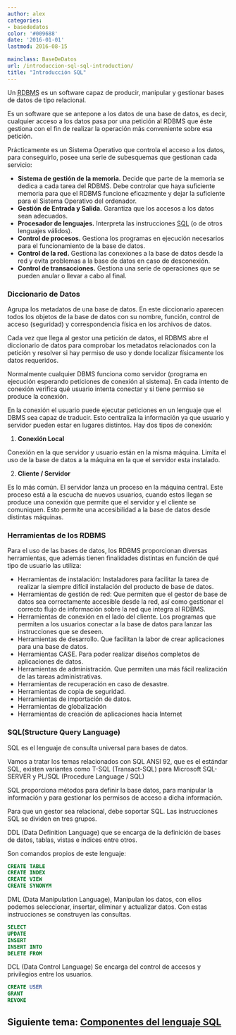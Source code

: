 ```yaml
---
author: alex
categories:
- basededatos
color: '#009688'
date: '2016-01-01'
lastmod: 2016-08-15

mainclass: BaseDeDatos
url: /introduccion-sql-sql-introduction/
title: "Introducción SQL"
---
```


Un <acronym title="Relational Data Base Management System">RDBMS</acronym> es un software capaz de producir, manipular y gestionar bases de datos de tipo relacional.

Es un software que se antepone a los datos de una base de datos, es decir, cualquier acceso a los datos pasa por una petición al RDBMS que éste gestiona con el fin de realizar la operación más conveniente sobre esa petición.

<!--more--><!--ad-->



Prácticamente es un Sistema Operativo que controla el acceso a los datos, para conseguirlo, posee una serie de subesquemas que gestionan cada servicio:

  * **Sistema de gestión de la memoria.** Decide que parte de la memoria se dedica a cada tarea del RDBMS. Debe controlar que haya suficiente memoria para que el RDBMS funcione eficazmente y dejar la suficiente para el Sistema Operativo del ordenador.
  * **Gestión de Entrada y Salida.** Garantiza que los accesos a los datos sean adecuados.
  * **Procesador de lenguajes.** Interpreta las instrucciones <acronym title="structured query language">SQL</acronym> (o de otros lenguajes válidos).
  * **Control de procesos.** Gestiona los programas en ejecución necesarios para el funcionamiento de la base de datos.
  * **Control de la red.** Gestiona las conexiones a la base de datos desde la red y evita problemas a la base de datos en caso de desconexión.
  * **Control de transacciones.** Gestiona una serie de operaciones que se pueden anular o llevar a cabo al final.

### Diccionario de Datos

Agrupa los metadatos de una base de datos. En este diccionario aparecen todos los objetos de la base de datos con su nombre, función, control de acceso (seguridad) y correspondencia física en los archivos de datos.

Cada vez que llega al gestor una petición de datos, el RDBMS abre el diccionario de datos para comprobar los metadatos relacionados con la petición y resolver si hay permiso de uso y donde localizar físicamente los datos requeridos.

Normalmente cualquier DBMS funciona como servidor (programa en ejecución esperando peticiones de conexión al sistema). En cada intento de conexión verifica qué usuario intenta conectar y si tiene permiso se produce la conexión.

En la conexión el usuario puede ejecutar peticiones en un lenguaje que el DBMS sea capaz de traducir. Esto centraliza la información ya que usuario y servidor pueden estar en lugares distintos. Hay dos tipos de conexión:

  1. **Conexión Local**

Conexión en la que servidor y usuario están en la misma máquina. Limita el uso de la base de datos a la máquina en la que el servidor esta instalado.

  2. **Cliente / Servidor**

Es lo más común. El servidor lanza un proceso en la máquina central. Este proceso está a la escucha de nuevos usuarios, cuando estos llegan se produce una conexión que permite que el servidor y el cliente se comuniquen. Esto permite una accesibilidad a la base de datos desde distintas máquinas.

### Herramientas de los RDBMS

Para el uso de las bases de datos, los RDBMS proporcionan diversas herramientas, que
además tienen finalidades distintas en función de qué tipo de usuario las utiliza:

  * Herramientas de instalación: Instaladores para facilitar la tarea de realizar la siempre difícil instalación del producto de base de datos.
  * Herramientas de gestión de red: Que permiten que el gestor de base de datos sea correctamente accesible desde la red, así como gestionar el correcto flujo de información sobre la red que integra al RDBMS.
  * Herramientas de conexión en el lado del cliente. Los programas que permiten a los usuarios conectar a la base de datos para lanzar las instrucciones que se deseen.
  * Herramientas de desarrollo. Que facilitan la labor de crear aplicaciones para una base de datos.
  * Herramientas CASE. Para poder realizar diseños completos de aplicaciones de datos.
  * Herramientas de administración. Que permiten una más fácil realización de las tareas administrativas.
  * Herramientas de recuperación en caso de desastre.
  * Herramientas de copia de seguridad.
  * Herramientas de importación de datos.
  * Herramientas de globalización
  * Herramientas de creación de aplicaciones hacia Internet

### SQL(Structure Query Language)

SQL es el lenguaje de consulta universal para bases de datos.

Vamos a tratar los temas relacionados con SQL ANSI 92, que es el estándar SQL, existen variantes como T-SQL (Transact-SQL) para Microsoft SQL-SERVER y PL/SQL (Procedure Language / SQL)

SQL proporciona métodos para definir la base datos, para manipular la información y para gestionar los permisos de acceso a dicha información.

Para que un gestor sea relacional, debe soportar SQL. Las instrucciones SQL se dividen en tres grupos.

DDL (Data Definition Language) que se encarga de la definición de bases de datos, tablas, vistas e índices entre otros.

Son comandos propios de este lenguaje:

```sql
CREATE TABLE
CREATE INDEX
CREATE VIEW
CREATE SYNONYM
```

DML (Data Manipulation Language), Manipulan los datos, con ellos podemos seleccionar, insertar, eliminar y actualizar datos. Con estas instrucciones se construyen las consultas.

```sql
SELECT
UPDATE
INSERT
INSERT INTO
DELETE FROM
```

DCL (Data Control Language) Se encarga del control de accesos y privilegios entre los usuarios.

```sql
CREATE USER
GRANT
REVOKE
```

## Siguiente tema: [Componentes del lenguaje SQL][1]

 [1]: https://elbauldelprogramador.com/componentes-del-lenguaje-sql-sql/
